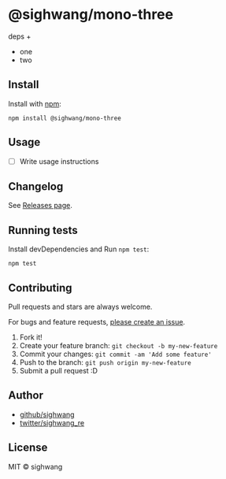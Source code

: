 # @sighwang/mono-three

deps +

- one
- two

## Install

Install with [npm](https://www.npmjs.com/):

    npm install @sighwang/mono-three

## Usage

- [ ] Write usage instructions

## Changelog

See [Releases page](https://github.com/sighwang/lerna-monorepo-github-actions-release/releases).

## Running tests

Install devDependencies and Run `npm test`:

    npm test

## Contributing

Pull requests and stars are always welcome.

For bugs and feature requests, [please create an issue](https://github.com/sighwang/lerna-monorepo-github-actions-release/issues).

1. Fork it!
2. Create your feature branch: `git checkout -b my-new-feature`
3. Commit your changes: `git commit -am 'Add some feature'`
4. Push to the branch: `git push origin my-new-feature`
5. Submit a pull request :D

## Author

- [github/sighwang](https://github.com/sighwang)
- [twitter/sighwang_re](https://twitter.com/sighwang_re)

## License

MIT © sighwang
